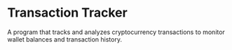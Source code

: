 # Transaction Tracker
A program that tracks and analyzes cryptocurrency transactions to monitor wallet balances and transaction history.
